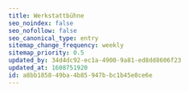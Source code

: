 ```yaml
---
title: Werkstattbühne
seo_noindex: false
seo_nofollow: false
seo_canonical_type: entry
sitemap_change_frequency: weekly
sitemap_priority: 0.5
updated_by: 34d4dc92-ec1a-4900-9a81-ed8dd8606f23
updated_at: 1608751920
id: a8bb1858-49ba-4b85-947b-bc1b45e8ce6e
---
```

